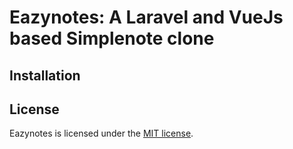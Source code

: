 # Eazynotes: A Laravel and VueJs based Simplenote clone

## Installation


## License

Eazynotes is licensed under the [MIT license](https://opensource.org/licenses/MIT).
